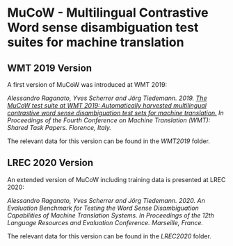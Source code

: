 # MuCoW - **Mu**ltilingual **Co**ntrastive **W**ord sense disambiguation test suites for machine translation

## WMT 2019 Version

A first version of MuCoW was introduced at WMT 2019:

*Alessandro Raganato, Yves Scherrer and Jörg Tiedemann. 2019.
[The MuCoW test suite at WMT 2019: Automatically harvested multilingual contrastive word sense disambiguation test sets for machine translation.](https://www.aclweb.org/anthology/W19-5354) 
In Proceedings of the Fourth Conference on Machine Translation (WMT): Shared Task Papers. Florence, Italy.*

The relevant data for this version can be found in the *WMT2019* folder.

## LREC 2020 Version

An extended version of MuCoW including training data is presented at LREC 2020:

*Alessandro Raganato, Yves Scherrer and Jörg Tiedemann. 2020.
An Evaluation Benchmark for Testing the Word Sense Disambiguation Capabilities of Machine Translation Systems.
In Proceedings of the 12th Language Resources and Evaluation Conference. Marseille, France.*

The relevant data for this version can be found in the *LREC2020* folder.
